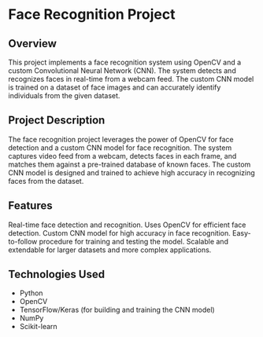 # Face Recognition Project
## Overview
This project implements a face recognition system using OpenCV and a custom Convolutional Neural Network (CNN). The system detects and recognizes faces in real-time from a webcam feed. The custom CNN model is trained on a dataset of face images and can accurately identify individuals from the given dataset.

## Project Description
The face recognition project leverages the power of OpenCV for face detection and a custom CNN model for face recognition. The system captures video feed from a webcam, detects faces in each frame, and matches them against a pre-trained database of known faces. The custom CNN model is designed and trained to achieve high accuracy in recognizing faces from the dataset.

## Features
Real-time face detection and recognition.
Uses OpenCV for efficient face detection.
Custom CNN model for high accuracy in face recognition.
Easy-to-follow procedure for training and testing the model.
Scalable and extendable for larger datasets and more complex applications.

## Technologies Used
* Python
* OpenCV
* TensorFlow/Keras (for building and training the CNN model)
* NumPy
* Scikit-learn
